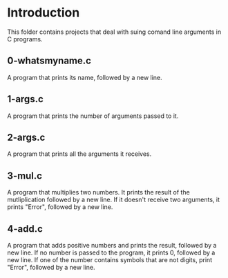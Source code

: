 # Introduction

This folder contains projects that deal with suing comand line arguments in C
programs.

## 0-whatsmyname.c

A program that prints its name, followed by a new line.

## 1-args.c

A program that prints the number of arguments passed to it.

## 2-args.c

A program that prints all the arguments it receives.

## 3-mul.c

A program that multiplies two numbers.
It prints the result of the mutliplication followed by a new line. If it doesn't
receive two arguments, it prints "Error", followed by a new line.

## 4-add.c

A program that adds positive numbers and prints the result, followed by a new
line. If no number is passed to the program, it prints 0, followed by a new
line. If one of the number contains symbols that are not digits, print "Error",
followed by a new line.
